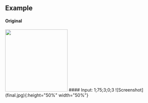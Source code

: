 ## Example 

#### Original
<img src="image.jpg" width="200" height="200">
#### Input: 1;75;3;0;3
![Screenshot](final.jpg){:height="50%" width="50%"}
